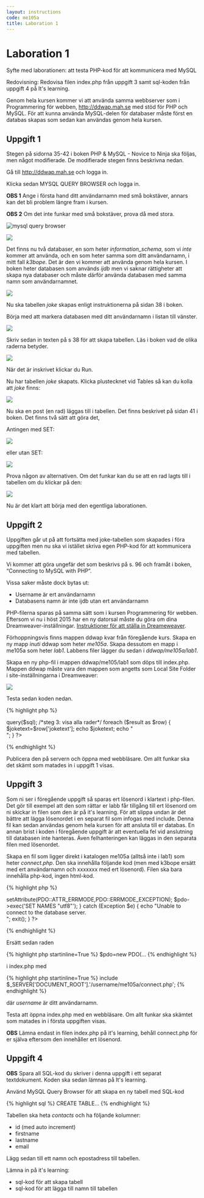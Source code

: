 ```yaml
---
layout: instructions
code: me105a
title: Laboration 1
---
```


# Laboration 1

Syfte med laborationen:
att testa PHP-kod för att kommunicera med MySQL

Redovisning: Redovisa filen index.php från uppgift 3 samt sql-koden från uppgift 4 på It's learning.

Genom hela kursen kommer vi att använda samma webbserver som i Programmering för webben, <http://ddwap.mah.se>  med stöd för PHP och MySQL. För att kunna använda MySQL-delen för databaser måste först en databas skapas som sedan kan användas genom hela kursen. 

## Uppgift 1

Stegen på sidorna 35-42 i boken PHP & MySQL - Novice to Ninja ska följas, men något modifierade. De modifierade stegen finns beskrivna nedan. 

Gå till <http://ddwap.mah.se> och logga in.

Klicka sedan MYSQL QUERY BROWSER och logga in. 

**OBS 1** Ange i första hand ditt användarnamn med små bokstäver, annars kan det bli problem längre fram i kursen.

**OBS 2** Om det inte funkar med små bokstäver, prova då med stora. 

![mysql query browser](im1/image001.png)
 

![](im1/image002.png)
 
Det finns nu två databaser, en som heter *information_schema*, som vi *inte* kommer att använda, och en som heter samma som ditt användarnamn, i mitt fall *k3bope*. Det är den vi kommer att använda genom hela kursen. I boken heter databasen som används *ijdb* men vi saknar rättigheter att skapa nya databaser och måste därför använda databasen med samma namn som användarnamnet. 

![](im1/image003.png)

Nu ska tabellen *joke* skapas enligt instruktionerna på sidan 38 i boken. 

Börja med att markera databasen med ditt användarnamn i listan till vänster.

![](im1/image004.png)

Skriv sedan in texten på s 38 för att skapa tabellen. Läs i boken vad de olika raderna betyder. 

![](im1/image005.png)


När det är inskrivet klickar du Run. 

Nu har tabellen *joke* skapats. Klicka plustecknet vid Tables så kan du kolla att *joke* finns: 

![](im1/image006.png)

Nu ska en post (en rad) läggas till i tabellen. Det finns beskrivet på sidan 41 i boken. Det finns två sätt att göra det, 

Antingen med SET:

![](im1/image007.png)

eller utan SET:

![](im1/image008.png)

Prova någon av alternativen. Om det funkar kan du se att en rad lagts till i tabellen om du klickar på den:

![](im1/image009.png)

Nu är det klart att börja med den egentliga laborationen.


## Uppgift 2

Uppgiften går ut på att fortsätta med joke-tabellen som skapades i föra uppgiften men nu ska vi istället skriva egen PHP-kod för att kommunicera med tabellen. 

Vi kommer att göra ungefär det som beskrivs på s. 96 och framåt i boken, “Connecting to MySQL with PHP”.  

Vissa saker måste dock bytas ut:

- Username är ert användarnamn
- Databasens namn är inte ijdb utan ert användarnamn

PHP-filerna sparas på samma sätt som i kursen Programmering för webben. Eftersom vi nu i höst 2015 har en ny datorsal måste du göra om dina Dreamweaver-inställningar. [Instruktioner för att ställa in Dreameweaver](dwsettings2015.html). 

Förhoppningsvis finns mappen ddwap kvar från föregående kurs. Skapa en ny mapp *inuti* ddwap som heter *me105a*.  Skapa dessutom en mapp i me105a som heter *lab1*. Labbens filer lägger du sedan i *ddwap/me105a/lab1*. 

Skapa en ny php-fil i mappen ddwap/me105/lab1 som döps till index.php. Mappen ddwap måste vara den mappen som angetts som Local Site Folder i site-inställningarna i Dreamweaver:

![](im1/image010.png)

Testa sedan koden nedan. 

{% highlight php %}
<?php
/* 
steg 1: upprätta kontakt mellan php-sidan och databasen
i boken är dbname=ijdb, men på vår server måste vi
använda vårt användarnamn som databasnamn

ersätt k3bope på två ställen med ert userid och 
ersätt XXXXXXXXX med ert lösenord

OBS: om du var tvungen att logga in på MySQL Query Browser med stora bokstäver, måste du även använda stora bokstäver i användarnamnet på andra stället i raden $pdo=new...
*/

$pdo=new PDO('mysql:host=localhost;dbname=k3bope','k3bope','XXXXXXXXX'); 

/*steg 2: fråga efter alla rader i tabellen joke*/
$sql='SELECT * FROM joke';
$result=$pdo->query($sql);

/*steg 3: visa alla rader*/
foreach ($result as $row) {
	$joketext=$row['joketext'];
	echo $joketext;
	echo "<br>";
}
?>
{% endhighlight %}

Publicera den på servern och öppna med webbläsare. Om allt funkar ska det skämt som matades in i uppgift 1 visas. 

## Uppgift 3
Som ni ser i föregående uppgift så sparas ert lösenord i klartext i php-filen. Det gör till exempel att den som rättar er labb får tillgång till ert lösenord om ni skickar in filen som den är på it's learning. För att slippa undan är det bättre att lägga lösenordet i en separat fil som infogas med include. Denna fil kan sedan användas genom hela kursen för att ansluta till er databas. En annan brist i koden i föregående uppgift är att eventuella fel vid anslutning till databasen inte hanteras. Även felhanteringen kan läggas in den separata filen med lösenordet. 

Skapa en fil som ligger direkt i katalogen me105a (alltså inte i lab1) som heter *connect.php*. Den ska innehålla följande kod (men med k3bope ersätt med ert användarnamn och xxxxxxx med ert lösenord). Filen ska bara innehålla php-kod, ingen html-kod. 

{% highlight php %}
<?php
try 
{
	$pdo=new PDO('mysql:host=localhost;dbname=k3bope','k3bope','xxxxxxxx');
	$pdo->setAttribute(PDO::ATTR_ERRMODE,PDO::ERRMODE_EXCEPTION);
	$pdo->exec('SET NAMES "utf8"');
} 
catch (Exception $e)
{
	echo "Unable to connect to the database server.<br>";
	exit();
}
?>
{% endhighlight %}

Ersätt sedan raden 

{% highlight php startinline=True %}
$pdo=new PDO(...
{% endhighlight %}

i index.php med

{% highlight php startinline=True %}
include $_SERVER['DOCUMENT_ROOT'].'/username/me105a/connect.php';
{% endhighlight %}

där *username* är ditt användarnamn. 

Testa att öppna index.php med en webbläsare. Om allt funkar ska skämtet som matades in i första uppgiften visas. 

**OBS** Lämna endast in filen index.php på it's learning, behåll connect.php för er själva eftersom den innehåller ert lösenord. 

## Uppgift 4

**OBS** Spara all SQL-kod du skriver i denna uppgift i ett separat textdokument. Koden ska sedan lämnas på It's learning. 

Använd MySQL Query Browser för att skapa en ny tabell med SQL-kod 

{% highlight sql %}
CREATE TABLE...
{% endhighlight %}Tabellen ska heta *contacts* och ha följande kolumner:

- id (med auto increment)
- firstname
- lastname
- email

Lägg sedan till ett namn och epostadress till tabellen. 

Lämna in på it's learning:

- sql-kod för att skapa tabell
- sql-kod för att lägga till namn till tabellen
